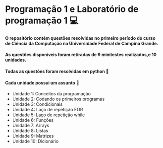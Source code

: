 # Programação 1 e Laboratório de programação 1 :computer:

#### O repositório  contém questões resolvidas no primeiro período do curso de Ciência da Computação na Universidade Federal de Campina Grande.

#### As questões disponíveis foram retiradas de 9 minitestes realizados,e 10 unidades.

#### Todas as questões foram resolvidas em python :snake:

#### Cada unidade possui um assunto :pushpin:

- Unidade 1: Conceitos da programação
- Unidade 2: Codando os primeiros programas
- Unidade 3: Condicionais
- Unidade 4: Laço de repetição FOR
- Unidade 5: Laço de repetição while
- Unidade 6: Funções
- Unidade 7: Arrays
- Unidade 8: Listas
- Unidade 9: Matrizes
- Unidade 10: Dicionário

